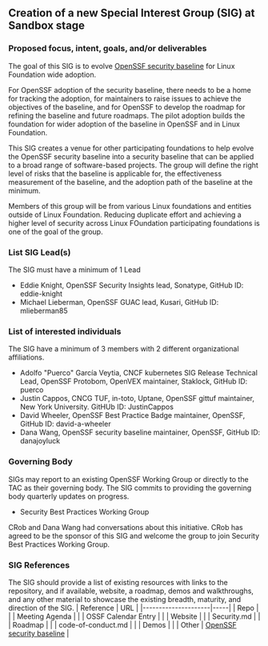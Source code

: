## Creation of a new Special Interest Group (SIG) at Sandbox stage

### Proposed focus, intent, goals, and/or deliverables

The goal of this SIG is to evolve [OpenSSF security baseline](https://github.com/ossf/tac/blob/a90b9838739ac18df43197fdd89f045c1a1e4dc3/process/security_baseline.md) for Linux Foundation wide adoption.

For OpenSSF adoption of the security baseline, there needs to be a home for tracking the adoption, for maintainers to raise issues to achieve the objectives of the baseline, and for OpenSSF to develop the roadmap for refining the baseline and future roadmaps. The pilot adoption builds the foundation for wider adoption of the baseline in OpenSSF and in Linux Foundation.  

This SIG creates a venue for other participating foundations to help evolve the OpenSSF security baseline into a security baseline that can be applied to a broad range of software-based projects. The group will define the right level of risks that the baseline is applicable for, the effectiveness measurement of the baseline, and the adoption path of the baseline at the minimum.

Members of this group will be from various Linux foundations and entities outside of Linux Foundation. Reducing duplicate effort and achieving a higher level of security across Linux FOundation participating foundations is one of the goal of the group. 
 

### List SIG Lead(s)
The SIG must have a minimum of 1 Lead
  * Eddie Knight, OpenSSF Security Insights lead, Sonatype, GitHub ID: eddie-knight
  * Michael Lieberman, OpenSSF GUAC lead, Kusari, GitHub ID: mlieberman85

### List of interested individuals
The SIG have a minimum of 3 members with 2 different organizational affiliations.
  * Adolfo "Puerco" García Veytia, CNCF kubernetes SIG Release Technical Lead, OpenSSF Protobom, OpenVEX maintainer, Staklock, GitHub ID: puerco
  * Justin Cappos, CNCG TUF, in-toto, Uptane, OpenSSF gittuf maintainer, New York University.  GitHUb ID: JustinCappos
  * David Wheeler, OpenSSF Best Practice Badge maintainer, OpenSSF, GitHub ID: david-a-wheeler
  * Dana Wang, OpenSSF security baseline maintainer, OpenSSF, GitHub ID: danajoyluck

### Governing Body
SIGs may report to an existing OpenSSF Working Group or directly to the TAC as their governing body. The SIG commits to providing the governing body quarterly updates on progress.
  * Security Best Practices Working Group

CRob and Dana Wang had conversations about this initiative. CRob has agreed to be the sponsor of this SIG and welcome the group to join Security Best Practices Working Group. 

### SIG References
The SIG should provide a list of existing resources with links to the repository, and if available, website, a roadmap, demos and walkthroughs, and any other material to showcase the existing breadth, maturity, and direction of the SIG.
| Reference           | URL |
|---------------------|-----|
| Repo                |     |
| Meeting Agenda      |     |
| OSSF Calendar Entry |     |
| Website             |     |
| Security.md         |     |
| Roadmap             |     |
| code-of-conduct.md  |     |
| Demos               |     |
| Other               |   [OpenSSF security baseline](https://github.com/ossf/tac/blob/a90b9838739ac18df43197fdd89f045c1a1e4dc3/process/security_baseline.md)   |
